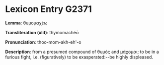 # Lexicon Entry G2371

**Lemma**: θυμομαχέω

**Transliteration (xlit)**: thymomachéō

**Pronunciation**: thoo-mom-akh-eh'-o

**Description**:
from a presumed compound of θυμός and μάχομαι; to be in a furious fight, i.e. (figuratively) to be exasperated:--be highly displeased.
